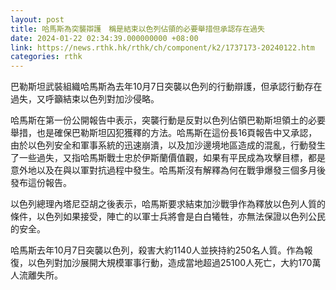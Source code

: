 ```yaml
---
layout: post
title: 哈馬斯為突襲辯護　稱是結束以色列佔領的必要舉措但承認存在過失
date: 2024-01-22 02:34:39.000000000 +08:00
link: https://news.rthk.hk/rthk/ch/component/k2/1737173-20240122.htm
categories: rthk
---
```


巴勒斯坦武裝組織哈馬斯為去年10月7日突襲以色列的行動辯護，但承認行動存在過失，又呼籲結束以色列對加沙侵略。

哈馬斯在第一份公開報告中表示，突襲行動是反對以色列佔領巴勒斯坦領土的必要舉措，也是確保巴勒斯坦囚犯獲釋的方法。哈馬斯在這份長16頁報告中又承認，由於以色列安全和軍事系統的迅速崩潰，以及加沙邊境地區造成的混亂，行動發生了一些過失，又指哈馬斯戰士忠於伊斯蘭價值觀，如果有平民成為攻擊目標，都是意外地以及在與以軍對抗過程中發生。哈馬斯沒有解釋為何在戰爭爆發三個多月後發布這份報告。

以色列總理內塔尼亞胡之後表示，哈馬斯要求結束加沙戰爭作為釋放以色列人質的條件，以色列如果接受，陣亡的以軍士兵將會是白白犧牲，亦無法保證以色列公民的安全。

哈馬斯去年10月7日突襲以色列，殺害大約1140人並挾持約250名人質。作為報復，以色列對加沙展開大規模軍事行動，造成當地超過25100人死亡，大約170萬人流離失所。
